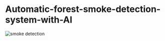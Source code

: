 # Automatic-forest-smoke-detection-system-with-AI

![smoke detection](https://github.com/Explore-Dream-Discover/Automatic-forest-smoke-detection-system-with-AI/assets/104477667/6d5e1537-644d-4afe-85d9-6845f4632762)
